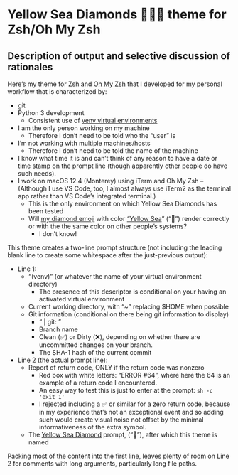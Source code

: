 # Yellow Sea Diamonds 🔶🔶🔶 theme for Zsh/Oh My Zsh
## Description of output and selective discussion of rationales
Here’s my theme for Zsh and [Oh My Zsh](https://ohmyz.sh/) that I developed for
my personal workflow that is characterized by:
- git
- Python 3 development
  - Consistent use of [venv virtual environments](https://docs.python.org/3/library/venv.html)
- I am the only person working on my machine
  - Therefore I don’t need to be told who the “user” is
- I’m not working with multiple machines/hosts
  - Therefore I don’t need to be told the name of the machine
- I know what time it is and can’t think of any reason to have a date or time
   stamp on the prompt line (though apparently other people do have such needs).
- I work on macOS 12.4 (Monterey) using iTerm and Oh My Zsh
  – (Although I use VS Code, too, I almost always use iTerm2 as the terminal app
    rather than VS Code’s integrated terminal.)
  - This is the only environment on which Yellow Sea Diamonds has been tested
  - Will [my diamond emoji](https://unicode-table.com/en/1F536/) with color
    [“Yellow Sea](https://www.htmlcsscolor.com/hex/EB9E2B)” (“🔶”) render
    correctly or with the the same color on other people’s systems?
      - I don’t know!

This theme creates a two-line prompt structure (not including the leading blank
line to create some whitespace after the just-previous output):
- Line 1:
   - “(venv)” (or whatever the name of your virtual environment directory)
     - The presence of this descriptor is conditional on your having an 
       activated virtual environment
   - Current working directory, with “~” replacing $HOME when possible
   - Git information (conditional on there being git information to display)
     - “ | git: ”
     - Branch name
     - Clean (✅) or Dirty (❌), depending on whether there are uncommitted
       changes on your branch.
     - The SHA-1 hash of the current commit
- Line 2 (the actual prompt line):
   - Report of return code, ONLY if the return code was nonzero
     - Red box with white letters: “ERROR #64”, where here the 64 is an example
       of a return code I encountered.
     - An easy way to test this is just to enter at the prompt:
          `sh -c 'exit 1'`
     - I rejected including a ✅ or similar for a zero return code, because
       in my experience that’s not an exceptional event and so adding such 
       would create visual noise not offset by the minimal informativeness
       of the extra symbol.
   - The [Yellow Sea Diamond](https://unicode-table.com/en/1F536/) prompt,
     (“🔶”), after which this theme is named
     
Packing most of the content into the first line, leaves plenty of room on 
Line 2 for comments with long arguments, particularly long file paths.